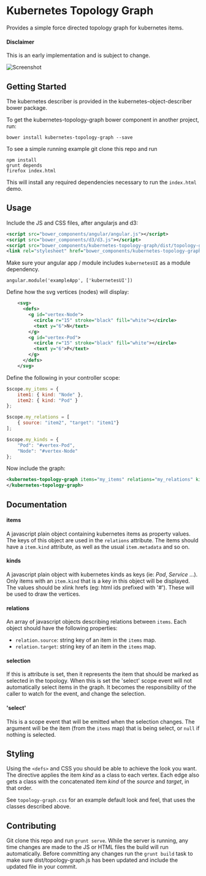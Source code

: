Kubernetes Topology Graph
=========================

Provides a simple force directed topology graph for kubernetes items.

#### Disclaimer
This is an early implementation and is subject to change.

![Screenshot](https://raw.github.com/kubernetes-ui/topology-graph/master/scratch/screenshot.png)

Getting Started
---------------

The kubernetes describer is provided in the kubernetes-object-describer bower package.

To get the kubernetes-topology-graph bower component in another project, run:

```
bower install kubernetes-topology-graph --save
```

To see a simple running example git clone this repo and run

```
npm install
grunt depends
firefox index.html
```

This will install any required dependencies necessary to run the ```index.html``` demo.

Usage
-----

Include the JS and CSS files, after angularjs and d3:

```xml
<script src="bower_components/angular/angular.js"></script>
<script src="bower_components/d3/d3.js"></script>
<script src="bower_components/kubernetes-topology-graph/dist/topology-graph.js"></script>
<link rel="stylesheet" href="bower_components/kubernetes-topology-graph/dist/topology-graph.css" />
```

Make sure your angular app / module includes ```kubernetesUI``` as a module dependency.

```
angular.module('exampleApp', ['kubernetesUI'])
```

Define how the svg vertices (nodes) will display:

```xml
    <svg>
      <defs>
        <g id="vertex-Node">
          <circle r="15" stroke="black" fill="white"></circle>
          <text y="6">N</text>
        </g>
        <g id="vertex-Pod">
          <circle r="15" stroke="black" fill="white"></circle>
          <text y="6">P</text>
        </g>
      </defs>
    </svg>
```

Define the following in your controller scope:

```javascript
$scope.my_items = {
    item1: { kind: "Node" },
    item2: { kind: "Pod" }
};

$scope.my_relations = [
    { source: "item2", "target": "item1"}
];

$scope.my_kinds = {
    "Pod": "#vertex-Pod",
    "Node": "#vertex-Node"
};
```

Now include the graph:

```xml
<kubernetes-topology-graph items="my_items" relations="my_relations" kinds="my_kinds">
</kubernetes-topology-graph>
```

Documentation
-------------

#### items

A javascript plain object containing kubernetes items as property values. The keys
of this object are used in the ```relations``` attribute. The items should have a
```item.kind``` attribute, as well as the usual ```item.metadata``` and so on.

#### kinds

A javascript plain object with kubernetes kinds as keys (ie: *Pod*, *Service* ...). Only
items with an ```item.kind``` that is a key in this object will be displayed. The
values should be xlink hrefs (eg: html ids prefixed with '#'). These will be used to draw
the vertices.

#### relations

An array of javascript objects describing relations between ```items```. Each object should
have the following properties:

 * ```relation.source```: string key of an item in the ```items``` map.
 * ```relation.target```: string key of an item in the ```items``` map.

#### selection
If this is attribute is set, then it represents the item that should be marked as
selected in the topology. When this is set the 'select' scope event will not automatically
select items in the graph. It becomes the responsibility of the caller to watch for the
event, and change the selection.

#### 'select'

This is a scope event that will be emitted when the selection changes. The argument will
be the item (from the ```items``` map) that is being select, or ```null``` if nothing is
selected.

Styling
-------

Using the ```<defs>``` and CSS you should be able to achieve the look you want. The
directive applies the item *kind* as a class to each vertex. Each edge also gets a class
with the concatenated item *kind* of the *source* and *target*, in that order.

See ```topology-graph.css``` for an example default look and feel, that uses the classes
described above.

Contributing
------------

Git clone this repo and run `grunt serve`. While the server is running, any time changes
are made to the JS or HTML files the build will run automatically.  Before committing any
changes run the `grunt build` task to make sure dist/topology-graph.js has been updated
and include the updated file in your commit.
